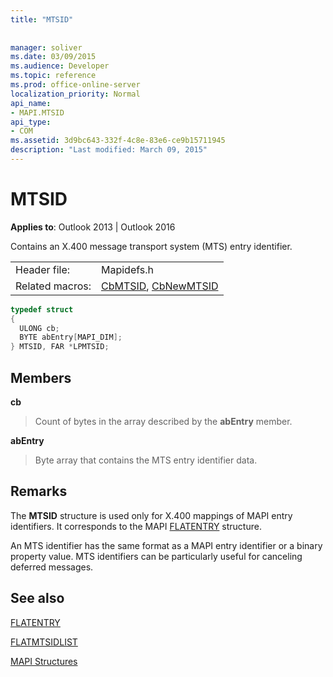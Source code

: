```yaml
---
title: "MTSID"
 
 
manager: soliver
ms.date: 03/09/2015
ms.audience: Developer
ms.topic: reference
ms.prod: office-online-server
localization_priority: Normal
api_name:
- MAPI.MTSID
api_type:
- COM
ms.assetid: 3d9bc643-332f-4c8e-83e6-ce9b15711945
description: "Last modified: March 09, 2015"
---
```


# MTSID

  
  
**Applies to**: Outlook 2013 | Outlook 2016 
  
Contains an X.400 message transport system (MTS) entry identifier. 
  
|||
|:-----|:-----|
|Header file:  <br/> |Mapidefs.h  <br/> |
|Related macros:  <br/> |[CbMTSID](cbmtsid.md), [CbNewMTSID](cbnewmtsid.md) <br/> |
   
```cpp
typedef struct
{
  ULONG cb;
  BYTE abEntry[MAPI_DIM];
} MTSID, FAR *LPMTSID;

```

## Members

 **cb**
  
> Count of bytes in the array described by the **abEntry** member. 
    
 **abEntry**
  
> Byte array that contains the MTS entry identifier data.
    
## Remarks

The **MTSID** structure is used only for X.400 mappings of MAPI entry identifiers. It corresponds to the MAPI [FLATENTRY](flatentry.md) structure. 
  
An MTS identifier has the same format as a MAPI entry identifier or a binary property value. MTS identifiers can be particularly useful for canceling deferred messages. 
  
## See also



[FLATENTRY](flatentry.md)
  
[FLATMTSIDLIST](flatmtsidlist.md)


[MAPI Structures](mapi-structures.md)

